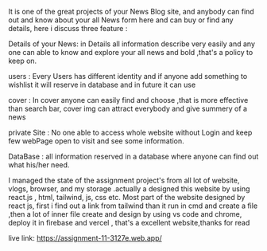 It is one of the great projects of your News Blog site, and anybody can find out and know about your all News form here and can buy or find any details, here i discuss three feature :

Details of your News: in Details all information describe very easily and any one can able to know and explore your all news and bold ,that's a policy to keep on.

users : Every Users has different identity and if anyone add something to wishlist it will reserve in database and in future it can use 

cover : In cover anyone can easily find and choose  ,that is more effective than search bar, cover img can attract everybody and give summery of a news

private Site : No one able to access whole website without Login and keep few webPage open to visit and see some information.

DataBase : all information reserved in a database where anyone can find out what his/her need.

I managed the state of the assignment project's from all lot of website, vlogs, browser, and my storage .actually a designed this website by using react.js , html, tailwind, js, css etc. Most part of the website designed by react js, first i find out a link from tailwind than it run in cmd and create a file ,then a lot of inner file create and design by using vs code and chrome, deploy it in firebase and vercel , that's a excellent website,thanks for read

live link: https://assignment-11-3127e.web.app/
